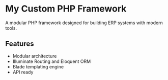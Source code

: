 # My Custom PHP Framework
A modular PHP framework designed for building ERP systems with modern tools.

## Features
- Modular architecture
- Illuminate Routing and Eloquent ORM
- Blade templating engine
- API ready

